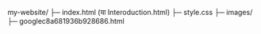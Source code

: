 my-website/
├─ index.html  (या Interoduction.html)
├─ style.css
├─ images/
├─ googlec8a681936b928686.html



